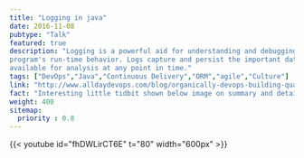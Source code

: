 ```yaml
---
title: "Logging in java"
date: 2016-11-08
pubtype: "Talk"
featured: true
description: "Logging is a powerful aid for understanding and debugging
program's run-time behavior. Logs capture and persist the important data and make it
available for analysis at any point in time."
tags: ["DevOps","Java","Continuous Delivery","ORM","agile","Culture"]
link: "http://www.alldaydevops.com/blog/organically-devops-building-quality-and-security-into-the-software-supply-chain-at-liberty-mutual"
fact: "Interesting little tidbit shown below image on summary and detail page"
weight: 400
sitemap:
  priority : 0.8
---
```


{{< youtube id="fhDWLirCT6E" t="80" width="600px" >}}